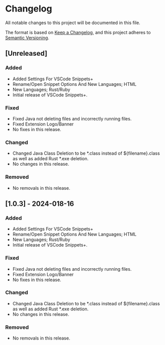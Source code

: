# Changelog

All notable changes to this project will be documented in this file.

The format is based on [Keep a Changelog](https://keepachangelog.com/en/1.1.0/),
and this project adheres to [Semantic Versioning](https://semver.org/spec/v2.0.0.html).

## [Unreleased]

### Added

- Added Settings For VSCode Snippets+
- Rename/Open Snippet Options And New Languages; HTML
- New Languages; Rust/Ruby
- Initial release of VSCode Snippets+.

### Fixed

- Fixed Java not deleting files and incorrectly running files.
- Fixed Extension Logo/Banner
- No fixes in this release.

### Changed

- Changed Java Class Deletion to be *.class instead of ${filename}.class as well as added Rust *.exe deletion.
- No changes in this release.

### Removed

- No removals in this release.

## [1.0.3] - 2024-018-16

### Added

- Added Settings For VSCode Snippets+
- Rename/Open Snippet Options And New Languages; HTML
- New Languages; Rust/Ruby
- Initial release of VSCode Snippets+.

### Fixed

- Fixed Java not deleting files and incorrectly running files.
- Fixed Extension Logo/Banner
- No fixes in this release.

### Changed

- Changed Java Class Deletion to be *.class instead of ${filename}.class as well as added Rust *.exe deletion.
- No changes in this release.

### Removed

- No removals in this release.
